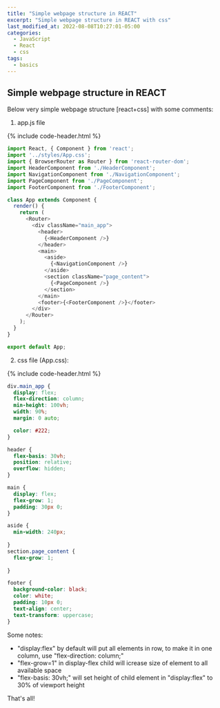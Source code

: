```yaml
---
title: "Simple webpage structure in REACT"
excerpt: "Simple webpage structure in REACT with css"
last_modified_at: 2022-08-08T10:27:01-05:00
categories:
  - JavaScript
  - React
  - css
tags: 
  - basics
---
```


<!-- short introduction -->
## Simple webpage structure in REACT

Below very simple webpage structure [react+css] with some comments:

1. app.js file

{% include code-header.html %}
```js
import React, { Component } from 'react';
import '../styles/App.css';
import { BrowserRouter as Router } from 'react-router-dom';
import HeaderComponent from './HeaderComponent';
import NavigationComponent from './NavigationComponent';
import PageComponent from './PageComponent';
import FooterComponent from './FooterComponent';

class App extends Component {
  render() {
    return (
      <Router>
        <div className="main_app">
          <header>
            {<HeaderComponent />}
          </header>
          <main>
            <aside>
              {<NavigationComponent />}
            </aside>
            <section className="page_content">
              {<PageComponent />}
            </section>
          </main>
          <footer>{<FooterComponent />}</footer>
        </div>
      </Router>
    );
  }
}

export default App;
```

2. css file (App.css):

{% include code-header.html %}
```css
div.main_app {
  display: flex;
  flex-direction: column;
  min-height: 100vh;
  width: 90%;
  margin: 0 auto;

  color: #222;
}

header {
  flex-basis: 30vh;
  position: relative;
  overflow: hidden;
}

main {
  display: flex;
  flex-grow: 1;
  padding: 30px 0;
}

aside {
  min-width: 240px;
  
}
section.page_content {
  flex-grow: 1;
 
}

footer {
  background-color: black;
  color: white;
  padding: 10px 0;
  text-align: center;
  text-transform: uppercase;
}
```
Some notes:
- "display:flex" by default will put all elements in row, to make it in one column, use "flex-direction: column;"
- "flex-grow=1" in display-flex child will icrease size of element to all available space
- "flex-basis: 30vh;" will set height of child element in "display:flex" to 30% of viewport height


That's all!



